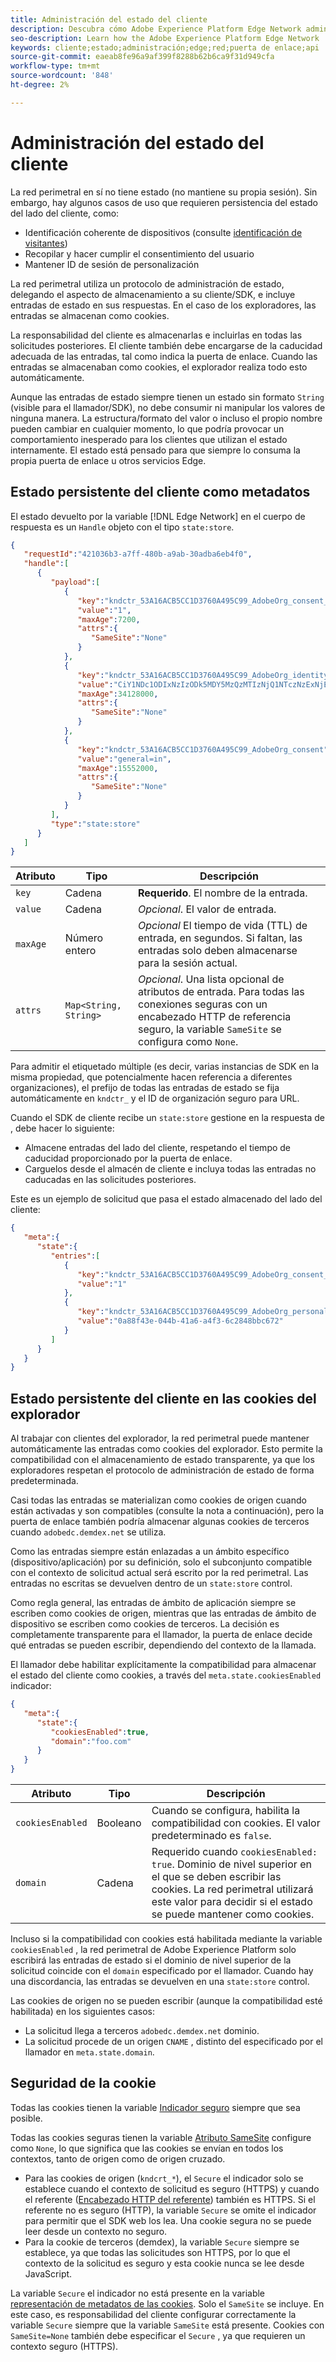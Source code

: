 ```yaml
---
title: Administración del estado del cliente
description: Descubra cómo Adobe Experience Platform Edge Network administra el estado del cliente
seo-description: Learn how the Adobe Experience Platform Edge Network  manages client state
keywords: cliente;estado;administración;edge;red;puerta de enlace;api
source-git-commit: eaeab8fe96a9af399f8288b62b6ca9f31d949cfa
workflow-type: tm+mt
source-wordcount: '848'
ht-degree: 2%

---
```



# Administración del estado del cliente

La red perimetral en sí no tiene estado (no mantiene su propia sesión). Sin embargo, hay algunos casos de uso que requieren persistencia del estado del lado del cliente, como:

* Identificación coherente de dispositivos (consulte [identificación de visitantes](visitor-identification.md))
* Recopilar y hacer cumplir el consentimiento del usuario
* Mantener ID de sesión de personalización

La red perimetral utiliza un protocolo de administración de estado, delegando el aspecto de almacenamiento a su cliente/SDK, e incluye entradas de estado en sus respuestas. En el caso de los exploradores, las entradas se almacenan como cookies.

La responsabilidad del cliente es almacenarlas e incluirlas en todas las solicitudes posteriores. El cliente también debe encargarse de la caducidad adecuada de las entradas, tal como indica la puerta de enlace. Cuando las entradas se almacenaban como cookies, el explorador realiza todo esto automáticamente.

Aunque las entradas de estado siempre tienen un estado sin formato `String` (visible para el llamador/SDK), no debe consumir ni manipular los valores de ninguna manera. La estructura/formato del valor o incluso el propio nombre pueden cambiar en cualquier momento, lo que podría provocar un comportamiento inesperado para los clientes que utilizan el estado internamente. El estado está pensado para que siempre lo consuma la propia puerta de enlace u otros servicios Edge.

## Estado persistente del cliente como metadatos

El estado devuelto por la variable [!DNL Edge Network] en el cuerpo de respuesta es un `Handle` objeto con el tipo `state:store`.

```json
{
   "requestId":"421036b3-a7ff-480b-a9ab-30adba6eb4f0",
   "handle":[
      {
         "payload":[
            {
               "key":"kndctr_53A16ACB5CC1D3760A495C99_AdobeOrg_consent_check",
               "value":"1",
               "maxAge":7200,
               "attrs":{
                  "SameSite":"None"
               }
            },
            {
               "key":"kndctr_53A16ACB5CC1D3760A495C99_AdobeOrg_identity",
               "value":"CiY1NDc1ODIxNzIzODk5MDY5MzQzMTIzNjQ1NTczNzExNjE4OTA1MFINCLGOvszNLhABGAEgBKABsY6-zM0uqAGHz-z2y82cul3wAbGOvszNLg==",
               "maxAge":34128000,
               "attrs":{
                  "SameSite":"None"
               }
            },
            {
               "key":"kndctr_53A16ACB5CC1D3760A495C99_AdobeOrg_consent",
               "value":"general=in",
               "maxAge":15552000,
               "attrs":{
                  "SameSite":"None"
               }
            }
         ],
         "type":"state:store"
      }
   ]
}
```

| Atributo | Tipo | Descripción |
| --- | --- | --- |
| `key` | Cadena | **Requerido**. El nombre de la entrada. |
| `value` | Cadena | *Opcional*. El valor de entrada. |
| `maxAge` | Número entero | *Opcional* El tiempo de vida (TTL) de entrada, en segundos. Si faltan, las entradas solo deben almacenarse para la sesión actual. |
| `attrs` | `Map<String, String>` | *Opcional*. Una lista opcional de atributos de entrada. Para todas las conexiones seguras con un encabezado HTTP de referencia seguro, la variable `SameSite` se configura como `None`. |


Para admitir el etiquetado múltiple (es decir, varias instancias de SDK en la misma propiedad, que potencialmente hacen referencia a diferentes organizaciones), el prefijo de todas las entradas de estado se fija automáticamente en `kndctr_` y el ID de organización seguro para URL.

Cuando el SDK de cliente recibe un `state:store` gestione en la respuesta de , debe hacer lo siguiente:

* Almacene entradas del lado del cliente, respetando el tiempo de caducidad proporcionado por la puerta de enlace.
* Carguelos desde el almacén de cliente e incluya todas las entradas no caducadas en las solicitudes posteriores.

Este es un ejemplo de solicitud que pasa el estado almacenado del lado del cliente:

```json
{
   "meta":{
      "state":{
         "entries":[
            {
               "key":"kndctr_53A16ACB5CC1D3760A495C99_AdobeOrg_consent_check",
               "value":"1"
            },
            {
               "key":"kndctr_53A16ACB5CC1D3760A495C99_AdobeOrg_personalization_sessionId",
               "value":"0a88f43e-044b-41a6-a4f3-6c2848bbc672"
            }
         ]
      }
   }
}
```

## Estado persistente del cliente en las cookies del explorador

Al trabajar con clientes del explorador, la red perimetral puede mantener automáticamente las entradas como cookies del explorador. Esto permite la compatibilidad con el almacenamiento de estado transparente, ya que los exploradores respetan el protocolo de administración de estado de forma predeterminada.

Casi todas las entradas se materializan como cookies de origen cuando están activadas y son compatibles (consulte la nota a continuación), pero la puerta de enlace también podría almacenar algunas cookies de terceros cuando `adobedc.demdex.net` se utiliza.

Como las entradas siempre están enlazadas a un ámbito específico (dispositivo/aplicación) por su definición, solo el subconjunto compatible con el contexto de solicitud actual será escrito por la red perimetral. Las entradas no escritas se devuelven dentro de un `state:store` control.

Como regla general, las entradas de ámbito de aplicación siempre se escriben como cookies de origen, mientras que las entradas de ámbito de dispositivo se escriben como cookies de terceros. La decisión es completamente transparente para el llamador, la puerta de enlace decide qué entradas se pueden escribir, dependiendo del contexto de la llamada.

El llamador debe habilitar explícitamente la compatibilidad para almacenar el estado del cliente como cookies, a través del `meta.state.cookiesEnabled` indicador:

```json
{
   "meta":{
      "state":{
         "cookiesEnabled":true,
         "domain":"foo.com"
      }
   }
}
```

| Atributo | Tipo | Descripción |
| --- | --- | --- |
| `cookiesEnabled` | Booleano | Cuando se configura, habilita la compatibilidad con cookies. El valor predeterminado es `false`. |
| `domain` | Cadena | Requerido cuando `cookiesEnabled: true`. Dominio de nivel superior en el que se deben escribir las cookies. La red perimetral utilizará este valor para decidir si el estado se puede mantener como cookies. |

Incluso si la compatibilidad con cookies está habilitada mediante la variable `cookiesEnabled` , la red perimetral de Adobe Experience Platform solo escribirá las entradas de estado si el dominio de nivel superior de la solicitud coincide con el `domain` especificado por el llamador. Cuando hay una discordancia, las entradas se devuelven en una `state:store` control.

Las cookies de origen no se pueden escribir (aunque la compatibilidad esté habilitada) en los siguientes casos:

* La solicitud llega a terceros `adobedc.demdex.net` dominio.
* La solicitud procede de un origen `CNAME` , distinto del especificado por el llamador en `meta.state.domain`.

## Seguridad de la cookie

Todas las cookies tienen la variable [Indicador seguro](https://developer.mozilla.org/en-US/docs/Web/HTTP/Cookies#restrict_access_to_cookies) siempre que sea posible.

Todas las cookies seguras tienen la variable [Atributo SameSite](https://developer.mozilla.org/en-US/docs/Web/HTTP/Headers/Set-Cookie/SameSite) configure como `None`, lo que significa que las cookies se envían en todos los contextos, tanto de origen como de origen cruzado.

* Para las cookies de origen (`kndcrt_*`), el `Secure` el indicador solo se establece cuando el contexto de solicitud es seguro (HTTPS) y cuando el referente ([Encabezado HTTP del referente](https://developer.mozilla.org/en-US/docs/Web/HTTP/Headers/Referer)) también es HTTPS. Si el referente no es seguro (HTTP), la variable `Secure` se omite el indicador para permitir que el SDK web los lea. Una cookie segura no se puede leer desde un contexto no seguro.
* Para la cookie de terceros (demdex), la variable `Secure` siempre se establece, ya que todas las solicitudes son HTTPS, por lo que el contexto de la solicitud es seguro y esta cookie nunca se lee desde JavaScript.

La variable `Secure` el indicador no está presente en la variable [representación de metadatos de las cookies](#state-as-metadata). Solo el `SameSite` se incluye. En este caso, es responsabilidad del cliente configurar correctamente la variable `Secure` siempre que la variable `SameSite` está presente. Cookies con `SameSite=None` también debe especificar el `Secure` , ya que requieren un contexto seguro (HTTPS).
